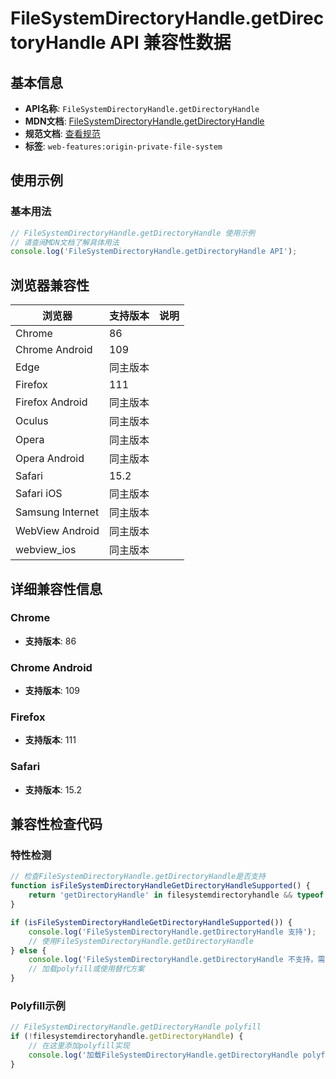 # FileSystemDirectoryHandle.getDirectoryHandle API 兼容性数据

## 基本信息

- **API名称**: `FileSystemDirectoryHandle.getDirectoryHandle`
- **MDN文档**: [FileSystemDirectoryHandle.getDirectoryHandle](https://developer.mozilla.org/docs/Web/API/FileSystemDirectoryHandle/getDirectoryHandle)
- **规范文档**: [查看规范](https://fs.spec.whatwg.org/#api-filesystemdirectoryhandle-getdirectoryhandle)
- **标签**: `web-features:origin-private-file-system`

## 使用示例

### 基本用法

```javascript
// FileSystemDirectoryHandle.getDirectoryHandle 使用示例
// 请查阅MDN文档了解具体用法
console.log('FileSystemDirectoryHandle.getDirectoryHandle API');
```

## 浏览器兼容性

| 浏览器 | 支持版本 | 说明 |
|--------|----------|------|
| Chrome | 86 |  |
| Chrome Android | 109 |  |
| Edge | 同主版本 |  |
| Firefox | 111 |  |
| Firefox Android | 同主版本 |  |
| Oculus | 同主版本 |  |
| Opera | 同主版本 |  |
| Opera Android | 同主版本 |  |
| Safari | 15.2 |  |
| Safari iOS | 同主版本 |  |
| Samsung Internet | 同主版本 |  |
| WebView Android | 同主版本 |  |
| webview_ios | 同主版本 |  |

## 详细兼容性信息

### Chrome

- **支持版本**: 86

### Chrome Android

- **支持版本**: 109

### Firefox

- **支持版本**: 111

### Safari

- **支持版本**: 15.2

## 兼容性检查代码

### 特性检测

```javascript
// 检查FileSystemDirectoryHandle.getDirectoryHandle是否支持
function isFileSystemDirectoryHandleGetDirectoryHandleSupported() {
    return 'getDirectoryHandle' in filesystemdirectoryhandle && typeof filesystemdirectoryhandle.getDirectoryHandle === 'function';
}

if (isFileSystemDirectoryHandleGetDirectoryHandleSupported()) {
    console.log('FileSystemDirectoryHandle.getDirectoryHandle 支持');
    // 使用FileSystemDirectoryHandle.getDirectoryHandle
} else {
    console.log('FileSystemDirectoryHandle.getDirectoryHandle 不支持，需要polyfill');
    // 加载polyfill或使用替代方案
}
```

### Polyfill示例

```javascript
// FileSystemDirectoryHandle.getDirectoryHandle polyfill
if (!filesystemdirectoryhandle.getDirectoryHandle) {
    // 在这里添加polyfill实现
    console.log('加载FileSystemDirectoryHandle.getDirectoryHandle polyfill');
}
```

